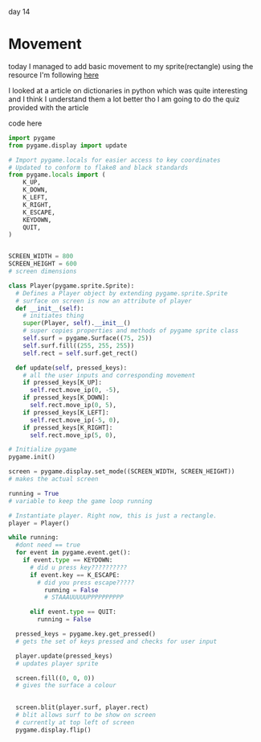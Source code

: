 day 14

# Movement

today I managed to add basic movement to my sprite(rectangle) using the resource I'm following [here](https://realpython.com/pygame-a-primer/)

I looked at a article on dictionaries in python which was quite interesting and I think I understand them a lot better tho I am going to do the quiz provided with the article

code here

``` python
import pygame
from pygame.display import update

# Import pygame.locals for easier access to key coordinates
# Updated to conform to flake8 and black standards
from pygame.locals import (
    K_UP,
    K_DOWN,
    K_LEFT,
    K_RIGHT,
    K_ESCAPE,
    KEYDOWN,
    QUIT,
)


SCREEN_WIDTH = 800
SCREEN_HEIGHT = 600
# screen dimensions

class Player(pygame.sprite.Sprite):
  # Defines a Player object by extending pygame.sprite.Sprite
  # surface on screen is now an attribute of player
  def __init__(self):
    # initiates thing
    super(Player, self).__init__()
    # super copies properties and methods of pygame sprite class
    self.surf = pygame.Surface((75, 25))
    self.surf.fill((255, 255, 255))
    self.rect = self.surf.get_rect()

  def update(self, pressed_keys):
    # all the user inputs and corresponding movement
    if pressed_keys[K_UP]:
      self.rect.move_ip(0, -5),
    if pressed_keys[K_DOWN]:
      self.rect.move_ip(0, 5),
    if pressed_keys[K_LEFT]:
      self.rect.move_ip(-5, 0),
    if pressed_keys[K_RIGHT]:
      self.rect.move_ip(5, 0),

# Initialize pygame
pygame.init()

screen = pygame.display.set_mode((SCREEN_WIDTH, SCREEN_HEIGHT))
# makes the actual screen

running = True
# variable to keep the game loop running

# Instantiate player. Right now, this is just a rectangle.
player = Player()

while running:
  #dont need == true
  for event in pygame.event.get():
    if event.type == KEYDOWN:
      # did u press key??????????
      if event.key == K_ESCAPE:
        # did you press escape?????
          running = False
          # STAAAUUUUUPPPPPPPPPP

      elif event.type == QUIT:
        running = False

  pressed_keys = pygame.key.get_pressed()
  # gets the set of keys pressed and checks for user input

  player.update(pressed_keys)
  # updates player sprite

  screen.fill((0, 0, 0))
  # gives the surface a colour

  
  screen.blit(player.surf, player.rect)
  # blit allows surf to be show on screen
  # currently at top left of screen
  pygame.display.flip()
```
